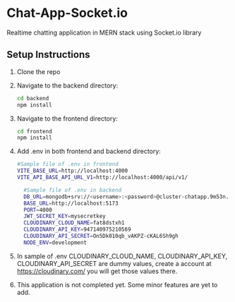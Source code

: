 # Chat-App-Socket.io
Realtime chatting application in MERN stack using Socket.io library

## Setup Instructions

1. Clone the repo
2. Navigate to the backend directory:
    ```bash
    cd backend
    npm install
    ```

3. Navigate to the frontend directory:
    ```bash
    cd frontend
    npm install
    ```

4. Add .env in both frontend and backend directory:
	  ```bash
	  #Sample file of .env in frontend
	  VITE_BASE_URL=http://localhost:4000
	  VITE_API_BASE_API_URL_V1=http://localhost:4000/api/v1/
	  ```
    ```bash
	  #Sample file of .env in backend
	  DB_URL=mongodb+srv://<username>:<password>@cluster-chatapp.9m53n.mongodb.net/<db_name>?retryWrites=true&w=majority&appName=cluster-chatApp
	  BASE_URL=http://localhost:5173
	  PORT=4000
	  JWT_SECRET_KEY=mysecretkey
	  CLOUDINARY_CLOUD_NAME=fat8dstxh1
	  CLOUDINARY_API_KEY=947140975210569
	  CLOUDINARY_API_SECRET=On5Dk010qb_vAKPZ-cKAL6Sh9gh
	  NODE_ENV=development
	  ```
5. In sample of .env CLOUDINARY_CLOUD_NAME, CLOUDINARY_API_KEY, CLOUDINARY_API_SECRET are dummy values, create a account at https://cloudinary.com/ you will get those values there.
6. This application is not completed yet. Some minor features are yet to add.
